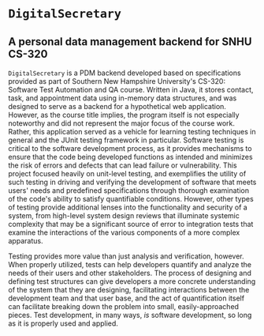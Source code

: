 # `DigitalSecretary`

## A personal data management backend for SNHU CS-320

`DigitalSecretary` is a PDM backend developed based on specifications provided
as part of Southern New Hampshire University's CS-320: Software Test Automation
and QA course.  Written in Java, it stores contact, task, and appointment data
using in-memory data structures, and was designed to serve as a backend for a
hypothetical web application.  However, as the course title implies, the program
itself is not especially noteworthy and did not represent the major focus of the
course work.  Rather, this application served as a vehicle for learning testing
techniques in general and the JUnit testing framework in particular.  Software
testing is critical to the software development process, as it provides
mechanisms to ensure that the code being developed functions as intended and
minimizes the risk of errors and defects that can lead failure or vulnerability.
This project focused heavily on unit-level testing, and exemplifies the utility
of such testing in driving and verifying the development of software that meets
users' needs and predefined specifications through thorough examination of the
code's ability to satisfy quantifiable conditions.  However, other types of
testing provide additional lenses into the functionality and security of a
system, from high-level system design reviews that illuminate systemic
complexity that may be a significant source of error to integration tests that
examine the interactions of the various components of a more complex apparatus.

Testing provides more value than just analysis and verification, however.
When properly utilized, tests can help developers quantify and analyze the needs
of their users and other stakeholders.  The process of designing and defining
test structures can give developers a more concrete understanding of the system
that they are designing, facilitating interactions between the development team
and that user base, and the act of quantification itself can facilitate breaking
down the problem into small, easily-approached pieces.  Test development, in
many ways, *is* software development, so long as it is properly used and applied.
